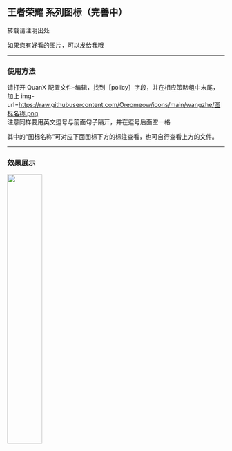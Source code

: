 ## 王者荣耀 系列图标（完善中）

转载请注明出处

如果您有好看的图片，可以发给我哦

---

### 使用方法

请打开 QuanX 配置文件-编辑，找到［policy］字段，并在相应策略组中末尾，<br>加上 img-url=<https://raw.githubusercontent.com/Oreomeow/icons/main/wangzhe/图标名称.png><br> 注意同样要用英文逗号与前面句子隔开，并在逗号后面空一格

其中的“图标名称”可对应下面图标下方的标注查看，也可自行查看上方的文件。

---

### 效果展示

<img src="https://raw.githubusercontent.com/Oreomeow/QuanX/master/icon.jpg" width="40%">
